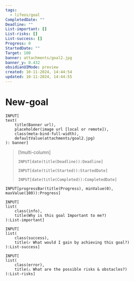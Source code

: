 ```yaml
---
tags:
  - lifeos/goal
CompletedDate: ""
Deadline: ""
List-important: []
List-risks: []
List-success: []
Progress: 0
StartedDate: ""
Target: 100
banner: attachments/goal2.jpg
banner_y: 0.432
obsidianUIMode: preview
created: 10-11-2024, 14:44:54
updated: 10-11-2024, 14:44:55
---
```


#  New-goal
```meta-bind
INPUT[
text(
    title(Banner url),
    placeholder(image url [local or remote]),
    class(meta-bind-full-width), 
    defaultValue(attachments/goal2.jpg)
): banner]
```

> [!multi-column]
> ```meta-bind
> INPUT[date(title(Deadline)):Deadline]
> ```
> ```meta-bind
> INPUT[date(title(Started)):StartedDate]
> ```
> ```meta-bind
> INPUT[date(title(Completed)):CompletedDate]
> ```

```meta-bind  
INPUT[progressBar(title(Progress), minValue(0), maxValue(100)):Progress]  
```

```meta-bind
INPUT[
list(
    class(info),
    title(Why is this goal Important to me?)
):List-important]
```

```meta-bind
INPUT[
list(
    class(success), 
    title(✓ What would I gain by achieving this goal?)
):List-success]
```

```meta-bind
INPUT[
list(
    class(error),
    title(⚠ What are the possible risks & obstacles?)
):List-risks]
```

